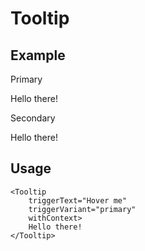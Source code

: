 <script>
	import { Subheading } from '$lib/components/base/heading';
	import { Tooltip } from '$lib/components/base/tooltip';
	import { Text } from '$lib/components/base/text';
</script>

# Tooltip

## Example

Primary

<div class="flex w-full flex-col items-start gap-2 py-12">
	<Tooltip triggerText="Hover me" triggerVariant="primary" withContext>Hello there!</Tooltip>
</div>

Secondary

<div class="flex w-full flex-col items-start gap-2 py-12">
	<Tooltip triggerText="Hover me" triggerVariant="secondary" withContext>Hello there!</Tooltip>
</div>

## Usage

```svelte
<Tooltip 
	triggerText="Hover me" 
	triggerVariant="primary" 
	withContext>
	Hello there!
</Tooltip>
```


